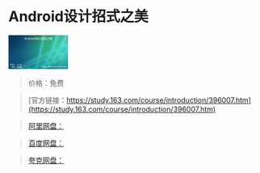 # Android设计招式之美

![img](../../../assets/study163/free/132293239154272468.jpg)

> 价格：免费

> [官方链接：https://study.163.com/course/introduction/396007.htm](https://study.163.com/course/introduction/396007.htm)

> [阿里网盘：]()

> [百度网盘：]()

> [夸克网盘：]()
